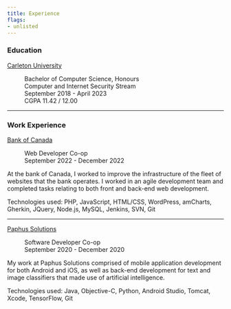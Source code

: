 ```yaml
---
title: Experience
flags:
- unlisted
---
```


### Education

[Carleton University](https://carleton.ca/)

<dl>
    <dd>Bachelor of Computer Science, Honours</dd>
    <dd>Computer and Internet Security Stream</dd>
    <dd>September 2018 - April 2023</dd>
    <dd>CGPA 11.42 / 12.00</dd>
</dl>

---

### Work Experience

[Bank of Canada](https://www.bankofcanada.ca/)

<dl>
    <dd>Web Developer Co-op</dd>
    <dd>September 2022 - December 2022</dd>
</dl>

At the bank of Canada, I worked to improve the infrastructure of the fleet of websites that the bank operates. I worked in an agile development team and completed tasks relating to both front and back-end web development.

Technologies used: PHP, JavaScript, HTML/CSS, WordPress, amCharts, Gherkin, JQuery, Node.js, MySQL, Jenkins, SVN, Git

---

[Paphus Solutions](https://www.paphussolutions.com/)

<dl>
    <dd>Software Developer Co-op</dd>
    <dd>September 2020 - December 2020</dd>
</dl>

My work at Paphus Solutions comprised of mobile application development for both Android and iOS, as well as back-end development for text and image classifiers that made use of artificial intelligence.

Technologies used: Java, Objective-C, Python, Android Studio, Tomcat, Xcode, TensorFlow, Git






